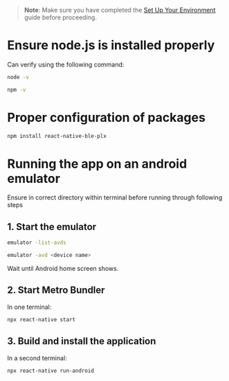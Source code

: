 > **Note**: Make sure you have completed the [Set Up Your Environment](https://reactnative.dev/docs/set-up-your-environment) guide before proceeding.

# Ensure node.js is installed properly
Can verify using the following command: 
```sh
node -v

npm -v
```

# Proper configuration of packages
```sh
npm install react-native-ble-plx
```

# Running the app on an android emulator
Ensure in correct directory within terminal before running through following steps

## 1. Start the emulator
```sh
emulator -list-avds

emulator -avd <device name>
```
Wait until Android home screen shows.

## 2. Start Metro Bundler
In one terminal:
```sh
npx react-native start
```

## 3. Build and install the application
In a second terminal:

```sh
npx react-native run-android
```